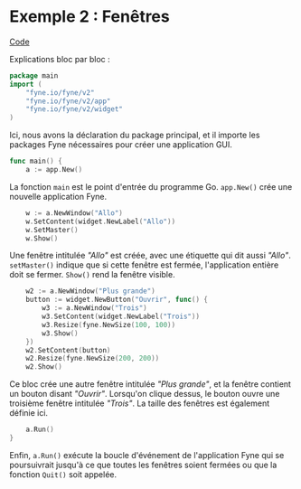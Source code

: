 # Exemple 2 : Fenêtres

[Code](https://github.com/profdenis/native1/tree/master/chap9/02_fenetres)

Explications bloc par bloc :

```go
package main
import (
	"fyne.io/fyne/v2"
	"fyne.io/fyne/v2/app"
	"fyne.io/fyne/v2/widget"
)
```

Ici, nous avons la déclaration du package principal, et il importe les packages Fyne nécessaires pour créer une
application GUI.

```go
func main() {
	a := app.New()
```

La fonction `main` est le point d'entrée du programme Go. `app.New()` crée une nouvelle application Fyne.

```go
	w := a.NewWindow("Allo")
	w.SetContent(widget.NewLabel("Allo"))
	w.SetMaster()
	w.Show()
```

Une fenêtre intitulée _"Allo"_ est créée, avec une étiquette qui dit aussi _"Allo"_. `setMaster()` indique que si cette
fenêtre est fermée, l'application entière doit se fermer. `Show()` rend la fenêtre visible.

```go
	w2 := a.NewWindow("Plus grande")
	button := widget.NewButton("Ouvrir", func() {
		w3 := a.NewWindow("Trois")
		w3.SetContent(widget.NewLabel("Trois"))
		w3.Resize(fyne.NewSize(100, 100))
		w3.Show()
	})
	w2.SetContent(button)
	w2.Resize(fyne.NewSize(200, 200))
	w2.Show()
```

Ce bloc crée une autre fenêtre intitulée _"Plus grande"_, et la fenêtre contient un bouton disant _"Ouvrir"_. Lorsqu'on
clique dessus, le bouton ouvre une troisième fenêtre intitulée _"Trois"_. La taille des fenêtres est également définie
ici.

```go
	a.Run()
}
```

Enfin, `a.Run()` exécute la boucle d'événement de l'application Fyne qui se poursuivrait jusqu'à ce que toutes les
fenêtres soient fermées ou que la fonction `Quit()` soit appelée.